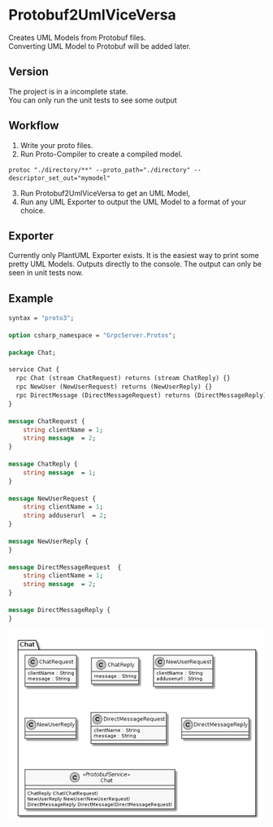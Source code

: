 # Protobuf2UmlViceVersa

Creates UML Models from Protobuf files.  
Converting UML Model to Protobuf will be added later.

## Version
The project is in a incomplete state.  
You can only run the unit tests to see some output

## Workflow
1. Write your proto files.
2. Run Proto-Compiler to create a compiled model.
``` batch
protoc "./directory/**" --proto_path="./directory" --descriptor_set_out="mymodel"
```
3. Run Protobuf2UmlViceVersa to get an UML Model,
4. Run any UML Exporter to output the UML Model to a format of your choice.

## Exporter
Currently only PlantUML Exporter exists. It is the easiest way to print some pretty UML Models.
Outputs directly to the console. The output can only be seen in unit tests now.

## Example
``` protobuf
syntax = "proto3";

option csharp_namespace = "GrpcServer.Protos";

package Chat;

service Chat {
  rpc Chat (stream ChatRequest) returns (stream ChatReply) {}
  rpc NewUser (NewUserRequest) returns (NewUserReply) {}
  rpc DirectMessage (DirectMessageRequest) returns (DirectMessageReply) {}
}

message ChatRequest {
	string clientName = 1;
	string message  = 2;
}

message ChatReply {
	string message  = 1;
}

message NewUserRequest {
	string clientName = 1;
	string adduserurl  = 2;
}

message NewUserReply {
}

message DirectMessageRequest  {
	string clientName = 1;
	string message  = 2;
}

message DirectMessageReply {
}
```

![PlantUML PNG generated from example](example.png)
